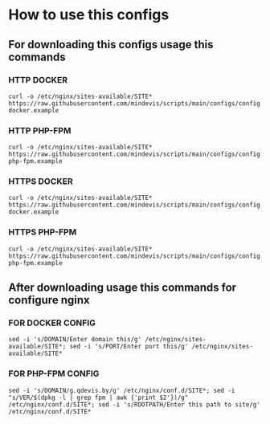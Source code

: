 # How to use this configs
## For downloading this configs usage this commands
### HTTP DOCKER
```
curl -o /etc/nginx/sites-available/SITE* https://raw.githubusercontent.com/mindevis/scripts/main/configs/config.http-docker.example
```
### HTTP PHP-FPM
```
curl -o /etc/nginx/sites-available/SITE* https://raw.githubusercontent.com/mindevis/scripts/main/configs/config.http-php-fpm.example
```

### HTTPS DOCKER
```
curl -o /etc/nginx/sites-available/SITE* https://raw.githubusercontent.com/mindevis/scripts/main/configs/config.https-docker.example
```
### HTTPS PHP-FPM
```
curl -o /etc/nginx/sites-available/SITE* https://raw.githubusercontent.com/mindevis/scripts/main/configs/config.https-php-fpm.example
```
## After downloading usage this commands for configure nginx
### FOR DOCKER CONFIG
```
sed -i 's/DOMAIN/Enter domain this/g' /etc/nginx/sites-available/SITE*; sed -i 's/PORT/Enter port this/g' /etc/nginx/sites-available/SITE*
```
### FOR PHP-FPM CONFIG
```
sed -i 's/DOMAIN/g.qdevis.by/g' /etc/nginx/conf.d/SITE*; sed -i "s/VER/$(dpkg -l | grep fpm | awk {'print $2'})/g" /etc/nginx/conf.d/SITE*; sed -i 's/ROOTPATH/Enter this path to site/g' /etc/nginx/conf.d/SITE*
```